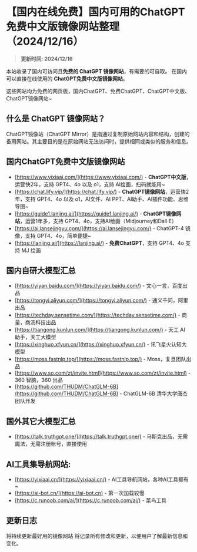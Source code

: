 # 【国内在线免费】国内可用的ChatGPT免费中文版镜像网站整理（2024/12/16）

> **更新时间: 2024/12/16** 

本站收录了国内可访问且**免费的 ChatGPT 镜像网站**，有需要的可自取。 在国内可以直接在线使用的 **ChatGPT免费中文版镜像网站**。  <br />  

这些网站均为免费的网页版，国内ChatGPT、免费ChatGPT、ChatGPT中文版、ChatGPT镜像网站~ 

## 什么是 ChatGPT 镜像网站？

ChatGPT镜像站（ChatGPT Mirror）是指通过复制原始网站内容和结构，创建的备用网站。其主要目的是在原始网站无法访问时，提供相同或类似的服务和信息。

## 国内ChatGPT免费中文版镜像网站

- [https://www.yixiaai.com/](https://www.yixiaai.com/) - **ChatGPT中文版**，运营快2年，支持 GPT4、4o 以及 o1，支持 AI绘画，扫码就能用~
- [https://chat.lify.vip/](https://chat.lify.vip/) - **ChatGPT镜像网站**，运营快2年，支持 GPT4、4o 以及 o1，AI文件、AI PPT、AI助手、AI插件功能、思维导图~
- [https://guide1.lanjing.ai/](https://guide1.lanjing.ai/) - **ChatGPT镜像网站**，运营1年多，支持 GPT4、4o，支持AI绘画（Midjourney和Dall·E）
- [https://ai.lansejingyu.com/](https://ai.lansejingyu.com/) - ChatGPT-4 镜像，支持 GPT4、4o，简单便捷~
- [https://lanjing.ai/](https://lanjing.ai/) - **免费ChatGPT**，支持 GPT4、4o 支持 MJ 绘画

## 国内自研大模型汇总

- [https://yiyan.baidu.com/](https://yiyan.baidu.com/) - 文心一言，百度出品
- [https://tongyi.aliyun.com/](https://tongyi.aliyun.com/) - 通义千问，阿里出品
- [https://techday.sensetime.com/](https://techday.sensetime.com/) - 商量，商汤科技出品
- [https://tiangong.kunlun.com/](https://tiangong.kunlun.com/) - 天工 AI 助手，天工大模型
- [https://xinghuo.xfyun.cn/](https://xinghuo.xfyun.cn/) - 讯飞星火认知大模型
- [https://moss.fastnlp.top/](https://moss.fastnlp.top/) - Moss，复旦团队出品
- [https://www.so.com/zt/invite.html](https://www.so.com/zt/invite.html) - 360 智脑，360 出品
- [https://github.com/THUDM/ChatGLM-6B](https://github.com/THUDM/ChatGLM-6B) - ChatGLM-6B 清华大学唐杰团队开发

## 国外其它大模型汇总

- [https://talk.truthgpt.one/](https://talk.truthgpt.one/) - 马斯克出品，无需魔法，无需注册账号，直接使用

## AI工具集导航网站:
- [https://yixiaai.cn/](https://yixiaai.cn/) - AI工具导航网站，各种AI工具都有~
- [https://ai-bot.cn/](https://ai-bot.cn) - 第一次加载较慢
- [https://c.runoob.com/ai/](https://c.runoob.com/ai/) - 菜鸟工具

## 更新日志

将持续更新最好用的镜像网站
将记录所有修改和更新，以便用户了解最新信息和变化。

